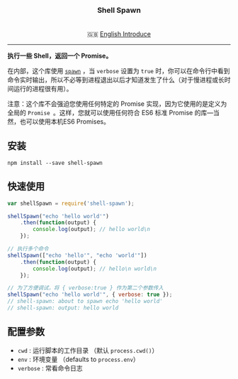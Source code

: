 <h3 align="center" style="margin: 30px 0 35px;">Shell Spawn</h3>

<p align="center">
  🇬🇧 <a href="./README.md">English Introduce</a>
</p>

---

**执行一些 Shell，返回一个 Promise。**

在内部，这个库使用 [`spawn`](https://nodejs.org/api/child_process.html#child_process_child_process_spawn_command_args_options) ，当 `verbose` 设置为 `true` 时，你可以在命令行中看到命令实时输出，所以不必等到进程退出以后才知道发生了什么（对于慢进程或长时间运行的进程很有用）。

注意：这个库不会强迫您使用任何特定的 Promise 实现，因为它使用的是定义为全局的 `Promise `。这样，您就可以使用任何符合  ES6 标准 Promise 的库—当然，也可以使用本机ES6 Promises。

## 安装

```
npm install --save shell-spawn
```

## 快速使用

```js
var shellSpawn = require('shell-spawn');

shellSpawn("echo 'hello world'")
	.then(function(output) {
		console.log(output); // hello world\n
	});

// 执行多个命令
shellSpawn(["echo 'hello'", "echo 'world'"])
	.then(function(output) {
		console.log(output); // hello\n world\n
	});

// 为了方便调试，将 { verbose:true } 作为第二个参数传入
shellSpawn("echo 'hello world'", { verbose: true });
// shell-spawn: about to spawn echo 'hello world'
// shell-spawn: output: hello world
```

## 配置参数

- `cwd` : 运行脚本的工作目录 （默认 `process.cwd()`）
- `env` : 环境变量 （defaults to `process.env`）
- `verbose` : 常看命令日志

